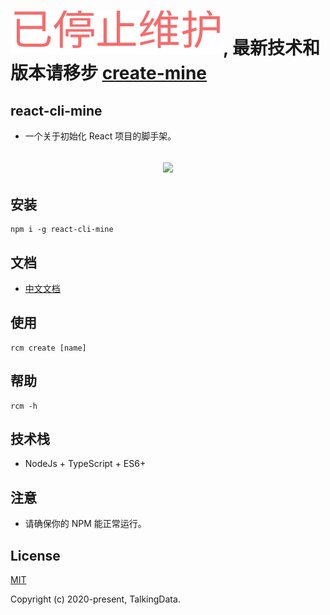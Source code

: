 # ![停止维护](https://raw.githubusercontent.com/biaov/biaov/custom-assets/deprecated01.svg), 最新技术和版本请移步 [create-mine](https://github.com/biaov/create-mine)

## react-cli-mine

- 一个关于初始化 React 项目的脚手架。

<h2 style="text-align:center;"><a href="https://github.com/biaov/react-cli-mine"><img src="https://img.shields.io/npm/v/react-cli-mine.svg?logo=npm" /></a></h2>

## 安装

```Basic
npm i -g react-cli-mine
```

## 文档

- [中文文档](https://github.com/biaov/react-cli-mine/blob/master/src/README.md)

## 使用

```Basic
rcm create [name]
```

## 帮助

```Basic
rcm -h
```

## 技术栈

- NodeJs + TypeScript + ES6+

## 注意

- 请确保你的 NPM 能正常运行。

## License

[MIT](http://opensource.org/licenses/MIT)

Copyright (c) 2020-present, TalkingData.

[^_^]: 主要是给自己用的。
